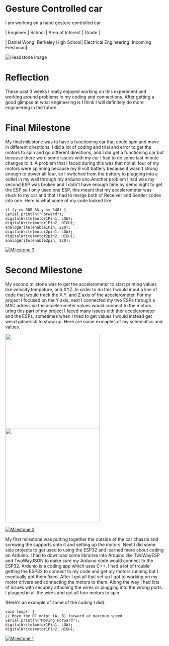 ﻿# Gesture Controlled car
I am working on a hand gesture controlled car

  | Engineer   |        School       |    Area of Interest   |       Grade      |
                                                         
  | Daniel Wong| Berkeley High School| Electrical Engineering| Incoming Freshman| 
             
![Headstone Image](https://user-images.githubusercontent.com/87200410/126531426-57424211-d1bd-4591-8b19-f3d52ecbad05.jpg)

# Reflection
These past 3 weeks I really enjoyed working on this experiment and working around problems in my coding and connections. After getting a good glimpse at what engineering is I think I will definitely do more engineering in the future.
  
# Final Milestone
My final milestone was to have a functioning car that could spin and move in different directions. I did a lot of coding and trial and error to get the motors to spin and go different directions, and I did get a functioning car but because there were some issues with my car I had to do some last minute changes to it. A problem that I faced during this was that not all four of my motors were spinning because my 9 volt battery because it wasn't strong enough to power all four, so I switched from the battery to plugging into a outlet in my wall through my arduino uno.Another problem I had was my second ESP was broken and I didn't have enough time by demo night to get the ESP so I only used one ESP, this meant that my accelerometer was stuck to my car and that I had to merge both of Receiver and Sender codes into one. Here is what some of my code looked like
 
    if (y >= 300 && y <= 340) {
    Serial.println("Forward");
    digitalWrite(motor1Pin1, LOW);
    digitalWrite(motor1Pin2, HIGH);
    analogWrite(enable1Pin, 220);
    digitalWrite(motor2pin1, LOW);
    digitalWrite(motor2pin2, HIGH);
    analogWrite(enable2pin, 220);
                                                            
[![Milestone 3](https://res.cloudinary.com/marcomontalbano/image/upload/v1627057226/video_to_markdown/images/youtube--KyiFGd59Ngk-c05b58ac6eb4c4700831b2b3070cd403.jpg)](https://www.youtube.com/watch?v=KyiFGd59Ngk "Milestone 3")

# Second Milestone

My second milstone was to get the accelerometer to start printing values like velocity,tempature, and XYZ. In order to do this I would input a line of code that would track the X,Y, and Z axis of the accelerometer. For my project I focused on the Y axis, next I connected my two ESPs through a MAC adress so the accelerometer values would connect to the motors. uring this part of my project I faced many issues eith ther accelerometer and the ESPs, sometimes when I tried to get values I would instead get weird gibberish to show up. Here are some exmaples of my schematics and values.
<p float="left">
  <img src="https://user-images.githubusercontent.com/87200410/126537875-4e5be1fb-e9c5-44cc-ad04-6a87a548ebb5.png" width="300" />
  <img src="https://user-images.githubusercontent.com/87200410/126529318-a3518841-7929-412a-bc69-7075557a8c79.png" width="300" /> 
</p>

[![Milestone 2](https://res.cloudinary.com/marcomontalbano/image/upload/v1626978558/video_to_markdown/images/youtube--IZBxwmPVjPQ-c05b58ac6eb4c4700831b2b3070cd403.jpg)](https://www.youtube.com/watch?v=IZBxwmPVjPQ "Milestone 2")

My first milestone was putting together the outside of the car chassis and screwing the supports onto it and setting up the motors. Next I did some side projects to get used to using the ESP32 and learned more about coding on Arduino. I had to download some libraries into Arduino like TwoWayESP and TwoWayJSON to make sure my Arduino code would connect to the ESP32. Ardunio is a coding app which uses C++. I had a lot of trouble getting the ESP32 to connect to my code and get my motors running but I eventually got them fixed. After I got all that set up I got to working on my motor drivers and connecting the motors to them. Along the way I had lots of issues with securely attaching the wires or plugging into the wrong ports. I plugged in all the wires and got all four motors to spin.

(Here's an example of some of the coding I did):


    void loop() {
    // Move the DC motor (A, B) forward at maximum speed
    Serial.println("Moving Forward");
    digitalWrite(motor1Pin1, LOW);
    digitalWrite(motor1Pin2, HIGH);
                                                  
                                               
 [![Milestone 1](https://res.cloudinary.com/marcomontalbano/image/upload/v1626886081/video_to_markdown/images/youtube--bFIKQoxqm6g-c05b58ac6eb4c4700831b2b3070cd403.jpg)](https://youtu.be/bFIKQoxqm6g "Milestone 1") 

